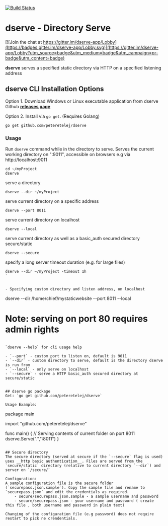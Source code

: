 [![Build Status](https://travis-ci.org/peteretelej/dserve.svg?branch=master)](https://travis-ci.org/peteretelej/dserve)

# dserve - Directory Serve

[![Join the chat at https://gitter.im/dserve-app/Lobby](https://badges.gitter.im/dserve-app/Lobby.svg)](https://gitter.im/dserve-app/Lobby?utm_source=badge&utm_medium=badge&utm_campaign=pr-badge&utm_content=badge)

__dserve__ serves a specified static directory via HTTP on a specified listening address

## dserve CLI Installation Options

Option 1. Download Windows or Linux executable application from dserve Github **[releases page](https://github.com/peteretelej/dserve/releases)**

Option 2. Install via `go get`. (Requires Golang)

```
go get github.com/peteretelej/dserve
```

### Usage

Run `dserve` command while in the directory to serve. Serves the current working directory on ":9011", accessible on browsers e.g via http://localhost:9011

```
cd ~/myProject
dserve
```


serve a directory
```
dserve --dir ~/myProject
``` 

serve current directory on a specific address
```
dserve --port 8011
```

serve current directory on localhost
```
dserve --local
```

serve current directory as well as a basic_auth secured directory secure/static
```
dserve --secure
```

specify a long server timeout duration (e.g. for large files)
```
dserve --dir ~/myProject -timeout 1h
`


- Specifying custom directory and listen address, on localhost
```
dserve --dir /home/chief/mystaticwebsite --port 8011 --local
# Note: serving on port 80 requires admin rights
```

`dserve --help` for cli usage help

- `--port` - custom port to listen on, default is 9011
- `--dir` - custom directory to serve, default is the directory dserve is run from
- `--local` - only serve on localhost
- `--secure` - serve a HTTP basic_auth secured directory at secure/static


## dserve go package
Get: `go get github.com/peteretelej/dserve`

Usage Example: 
```
package main

import "github.com/peteretelej/dserve"

func main() {
	// Serving contents of current folder on port 8011
	dserve.Serve(".",":8011")
}
```

## Secure directory
The secure directory (served at secure if the `--secure` flag is used) uses __http basic authentication__. Files are served from the `secure/static` directory (relative to current directory `--dir`) and server on `/secure/`

Configuration:
A sample configuration file is the secure folder (`securepass.json.sample`). Copy the sample file and rename to `securepass.json` and edit the credentials as required.
	- secure/securepass.json.sample - a sample username and password 
	- secure/securepass.json - your username and password ( create this file , both username and password in plain text)

Changing of the configuration file (e.g password) does not require restart to pick ne crendentials.

